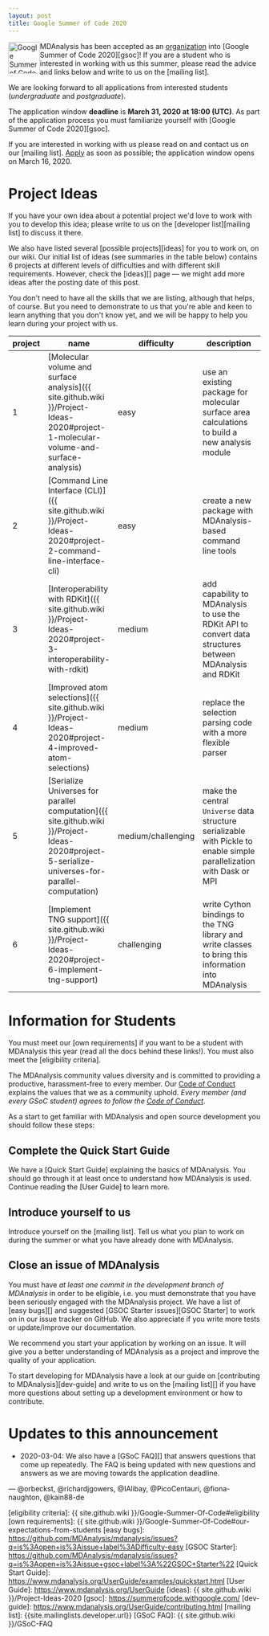 ```yaml
---
layout: post
title: Google Summer of Code 2020
---
```


<p>
<img
src="https://developers.google.com/open-source/gsoc/images/gsoc2016-sun-373x373.png"
title="Google Summer of Code 2020" alt="Google Summer of Code 2020"
style="float: left; height: 4.5em; " />
</p>

MDAnalysis has been accepted as an [organization][org] into [Google Summer of Code 2020][gsoc]!
If you are a student who is interested in working with us
this summer, please read the advice and links below and write to us on the
[mailing list].

We are looking forward to all applications from interested students
(*undergraduate* and *postgraduate*).

The application window **deadline** is **March 31, 2020 at 18:00 (UTC)**. As
part of the application process you must familiarize yourself with [Google
Summer of Code 2020][gsoc]. 

If you are interested in working with us please read on and contact us on our [mailing list].
[Apply] as soon as possible; the application window opens on March 16, 2020.

# Project Ideas

If you have your own idea about a potential project we'd love to work
with you to develop this idea; please write to us on the [developer
list][mailing list] to discuss it there.

We also have listed several [possible projects][ideas] for you to work
on, on our wiki. Our initial list of ideas (see summaries in the
table below) contains 6 projects at different levels of difficulties
and with different skill requirements. However, check the [ideas][]
page — we might add more ideas after the posting date of this post.

You don't need to have all the skills that we are listing, although
that helps, of course. But you need to demonstrate to us that you're
able and keen to learn anything that you don't know yet, and we will
be happy to help you learn during your project with us.

| project | name | difficulty | description | skills | mentors |
|---------|---------------------------------------------------------------------------|----------|------------------------------------------------------------------------------------------------------------------------------------------------------------------------------------------------------------------------------------------------------------------------------------------------------------------------------------------------------------------------------------------------------------------------------------------------------------------------------------------------------------------------------------------------------------------------|---------------------------|---------------------------|
| 1 | [Molecular volume and surface analysis]({{ site.github.wiki }}/Project-Ideas-2020#project-1-molecular-volume-and-surface-analysis) | easy | use an existing package for molecular surface area calculations to build a new analysis module | Python, MDAnalysis.analysis | @orbeckst @IAlibay @richardjgowers
| 2 | [Command Line Interface (CLI)]({{ site.github.wiki }}/Project-Ideas-2020#project-2-command-line-interface-cli) | easy | create a new package with MDAnalysis-based command line tools | Python, bash, Python packages, CI, MD | @PicoCentauri @orbeckst @fiona-naughton
| 3 | [Interoperability with RDKit]({{ site.github.wiki }}/Project-Ideas-2020#project-3-interoperability-with-rdkit) | medium | add capability to MDAnalysis to use the RDKit API to convert data structures between MDAnalysis and RDKit | MDAnalysis, RDKit, Python, C++ (?) | @richardjgowers @IAlibay
| 4 | [Improved atom selections]({{ site.github.wiki }}/Project-Ideas-2020#project-4-improved-atom-selections) | medium | replace the selection parsing code with a more flexible parser | Python | @orbeckst, @IAlibay, @fiona-naughton
| 5 | [Serialize Universes for parallel computation]({{ site.github.wiki }}/Project-Ideas-2020#project-5-serialize-universes-for-parallel-computation) | medium/challenging | make the central `Universe` data structure serializable with Pickle to enable simple parallelization with Dask or MPI | Python, MDAnalysis I/O, task-based parallelization | @richardjgowers, @orbeckst, @IAlibay, @fiona-naughton 
| 6 | [Implement TNG support]({{ site.github.wiki }}/Project-Ideas-2020#project-6-implement-tng-support) | challenging | write Cython bindings to the TNG library and write classes to bring this information into MDAnalysis | Cython, C, MD | @richardjgowers

# Information for Students

You must meet our [own requirements] if you want to be a student with MDAnalysis
this year (read all the docs behind these links!). You must also meet the
[eligibility criteria].

The MDAnalysis community values diversity and is committed to
providing a productive, harassment-free to every member. Our [Code of
Conduct] explains the values that we as a community uphold. *Every
member (and every GSoC student) agrees to follow the [Code of
Conduct]*.


As a start to get familiar with MDAnalysis and open source development you
should follow these steps:

## Complete the Quick Start Guide

We have a [Quick Start Guide] explaining the basics of MDAnalysis. You
should go through it at least once to understand how MDAnalysis is
used. Continue reading the [User Guide] to learn more.

## Introduce yourself to us

Introduce yourself on the [mailing list]. Tell us what you plan to work
on during the summer or what you have already done with MDAnalysis.

## Close an issue of MDAnalysis

You must have *at least one commit in the development branch of
MDAnalysis* in order to be eligible, i.e. you must demonstrate that
you have been seriously engaged with the MDAnalysis project.
We have a list of [easy bugs][] and suggested [GSOC Starter
issues][GSOC Starter] to work on in our issue tracker on GitHub. We
also appreciate if you write more tests or update/improve our
documentation.

We recommend you start your application by working on an issue. It will give
you a better understanding of MDAnalysis as a project and improve the quality
of your application.

To start developing for MDAnalysis have a look at our
guide on [contributing to MDAnalysis][dev-guide] and write to us on
the [mailing list][] if you have more questions about setting up a
development environment or how to contribute.

# Updates to this announcement

* 2020-03-04: We also have a [GSoC FAQ][] that answers questions
that come up repeatedly. The FAQ is being updated with new questions
and answers as we are moving towards the application deadline.

— @orbeckst, @richardjgowers, @IAlibay, @PicoCentauri,
@fiona-naughton, @kain88-de

[org]: https://summerofcode.withgoogle.com/organizations/4891814374408192/
[Apply]: https://summerofcode.withgoogle.com/student-signup/
[Code of Conduct]: {{site.baseurl}}/pages/conduct/
[eligibility criteria]: {{ site.github.wiki }}/Google-Summer-Of-Code#eligibility
[own requirements]: {{ site.github.wiki }}/Google-Summer-Of-Code#our-expectations-from-students
[easy bugs]: https://github.com/MDAnalysis/mdanalysis/issues?q=is%3Aopen+is%3Aissue+label%3ADifficulty-easy
[GSOC Starter]: https://github.com/MDAnalysis/mdanalysis/issues?q=is%3Aopen+is%3Aissue+gsoc+label%3A%22GSOC+Starter%22
[Quick Start Guide]: https://www.mdanalysis.org/UserGuide/examples/quickstart.html
[User Guide]: https://www.mdanalysis.org/UserGuide
[ideas]: {{ site.github.wiki }}/Project-Ideas-2020
[gsoc]: https://summerofcode.withgoogle.com/
[dev-guide]: https://www.mdanalysis.org/UserGuide/contributing.html
[mailing list]: {{site.mailinglists.developer.url}}
[GSoC FAQ]: {{ site.github.wiki }}/GSoC-FAQ

